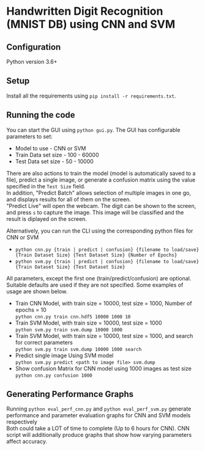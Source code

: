 # Handwritten Digit Recognition (MNIST DB) using CNN and SVM

## Configuration
Python version 3.6+

## Setup
Install all the requirements using `pip install -r requirements.txt`.

## Running the code
You can start the GUI using `python gui.py`. The GUI has configurable parameters to set:
* Model to use - CNN or SVM
* Train Data set size - 100 - 60000
* Test Data set size - 50 - 10000

There are also actions to train the model (model is automatically saved to a file), predict a single image, or generate a confusion matrix using the value specified in the `Test Size` field. <br>
In addition, "Predict Batch" allows selection of multiple images in one go, and displays results for all of them on the screen. <br>
"Predict Live" will open the webcam. The digit can be shown to the screen, and press `s` to capture the image. This image will be classified and the result is diplayed on the screen. <br>

Alternatively, you can run the CLI using the corresponding python files for CNN or SVM <br>
* `python cnn.py {train | predict | confusion} {filename to load/save} {Train Dataset Size} {Test Dataset Size} {Number of Epochs}`
* `python svm.py {train | predict | confusion} {filename to load/save} {Train Dataset Size} {Test Dataset Size}`

All parameters, except the first one (train/predict/confusion) are optional. Suitable defaults are used if they are not specified. Some examples of usage are shown below. <br>

* Train CNN Model, with train size = 10000, test size = 1000, Number of epochs = 10 <br>
  `python cnn.py train cnn.hdf5 10000 1000 10`
* Train SVM Model, with train size = 10000, test size = 1000<br>
  `python svm.py train svm.dump 10000 1000`
* Train SVM Model, with train size = 10000, test size = 1000, and search for correct parameters<br>
  `python svm.py train svm.dump 10000 1000 search`
* Predict single image Using SVM model <br>
  `python svm.py predict <path to image file> svm.dump`
* Show confusion Matrix for CNN model using 1000 images as test size <br>
   `python cnn.py confusion 1000`
  
## Generating Performance Graphs
Running `python eval_perf_cnn.py` and `python eval_perf_svm.py` generate performance and parameter evaluation graphs for CNN and SVM models respectively <br>
Both could take a LOT of time to complete (Up to 6 hours for CNN). CNN script will additionally produce graphs that show how varying parameters affect accuracy. <br>